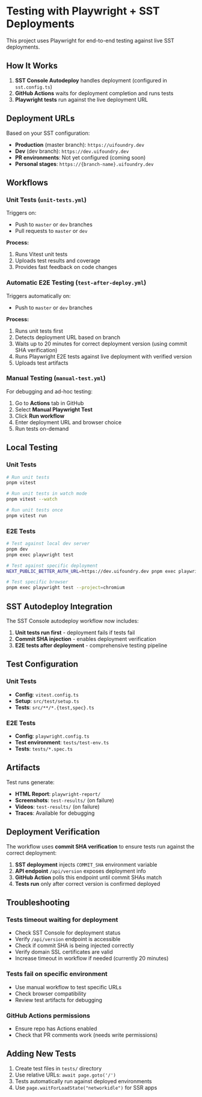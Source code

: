 # Testing with Playwright + SST Deployments

This project uses Playwright for end-to-end testing against live SST deployments.

## How It Works

1. **SST Console Autodeploy** handles deployment (configured in `sst.config.ts`)
2. **GitHub Actions** waits for deployment completion and runs tests
3. **Playwright tests** run against the live deployment URL

## Deployment URLs

Based on your SST configuration:

- **Production** (master branch): `https://uifoundry.dev`
- **Dev** (dev branch): `https://dev.uifoundry.dev`
- **PR environments**: Not yet configured (coming soon)
- **Personal stages**: `https://{branch-name}.uifoundry.dev`

## Workflows

### Unit Tests (`unit-tests.yml`)

Triggers on:

- Push to `master` or `dev` branches
- Pull requests to `master` or `dev`

**Process:**

1. Runs Vitest unit tests
2. Uploads test results and coverage
3. Provides fast feedback on code changes

### Automatic E2E Testing (`test-after-deploy.yml`)

Triggers automatically on:

- Push to `master` or `dev` branches

**Process:**

1. Runs unit tests first
2. Detects deployment URL based on branch
3. Waits up to 20 minutes for correct deployment version (using commit SHA verification)
4. Runs Playwright E2E tests against live deployment with verified version
5. Uploads test artifacts

### Manual Testing (`manual-test.yml`)

For debugging and ad-hoc testing:

1. Go to **Actions** tab in GitHub
2. Select **Manual Playwright Test**
3. Click **Run workflow**
4. Enter deployment URL and browser choice
5. Run tests on-demand

## Local Testing

### Unit Tests

```bash
# Run unit tests
pnpm vitest

# Run unit tests in watch mode
pnpm vitest --watch

# Run unit tests once
pnpm vitest run
```

### E2E Tests

```bash
# Test against local dev server
pnpm dev
pnpm exec playwright test

# Test against specific deployment
NEXT_PUBLIC_BETTER_AUTH_URL=https://dev.uifoundry.dev pnpm exec playwright test

# Test specific browser
pnpm exec playwright test --project=chromium
```

## SST Autodeploy Integration

The SST Console autodeploy workflow now includes:

1. **Unit tests run first** - deployment fails if tests fail
2. **Commit SHA injection** - enables deployment verification
3. **E2E tests after deployment** - comprehensive testing pipeline

## Test Configuration

### Unit Tests

- **Config**: `vitest.config.ts`
- **Setup**: `src/test/setup.ts`
- **Tests**: `src/**/*.{test,spec}.ts`

### E2E Tests

- **Config**: `playwright.config.ts`
- **Test environment**: `tests/test-env.ts`
- **Tests**: `tests/*.spec.ts`

## Artifacts

Test runs generate:

- **HTML Report**: `playwright-report/`
- **Screenshots**: `test-results/` (on failure)
- **Videos**: `test-results/` (on failure)
- **Traces**: Available for debugging

## Deployment Verification

The workflow uses **commit SHA verification** to ensure tests run against the correct deployment:

1. **SST deployment** injects `COMMIT_SHA` environment variable
2. **API endpoint** `/api/version` exposes deployment info
3. **GitHub Action** polls this endpoint until commit SHAs match
4. **Tests run** only after correct version is confirmed deployed

## Troubleshooting

### Tests timeout waiting for deployment

- Check SST Console for deployment status
- Verify `/api/version` endpoint is accessible
- Check if commit SHA is being injected correctly
- Verify domain SSL certificates are valid
- Increase timeout in workflow if needed (currently 20 minutes)

### Tests fail on specific environment

- Use manual workflow to test specific URLs
- Check browser compatibility
- Review test artifacts for debugging

### GitHub Actions permissions

- Ensure repo has Actions enabled
- Check that PR comments work (needs write permissions)

## Adding New Tests

1. Create test files in `tests/` directory
2. Use relative URLs: `await page.goto('/')`
3. Tests automatically run against deployed environments
4. Use `page.waitForLoadState("networkidle")` for SSR apps
